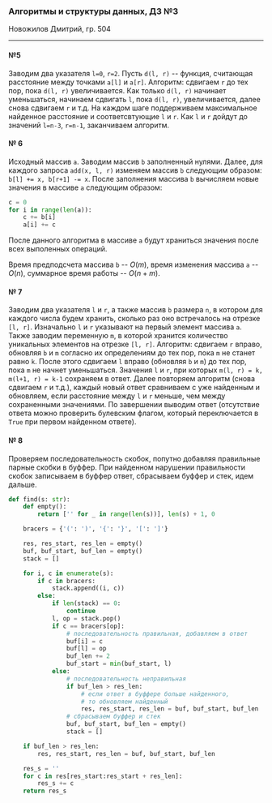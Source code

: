 ### Алгоритмы и структуры данных, ДЗ №3

Новожилов Дмитрий, гр. 504

---

#### №5

Заводим два указателя `l=0`, `r=2`. Пусть `d(l, r)` -- функция, считающая расстояние между точками `a[l]` и `a[r]`.
Алгоритм: сдвигаем `r` до тех пор, пока `d(l, r)` увеличивается. Как только `d(l, r)` начинает уменьшаться, начинаем сдвигать `l`, пока `d(l, r)`, увеличивается, далее снова сдвигаем `r` и т.д. На каждом шаге поддерживаем максимальное найденное расстояние и соответсвтующие `l` и `r`. Как `l` и `r` дойдут до значений `l=n-3`, `r=n-1`, заканчиваем алгоритм.

#### № 6

Исходный массив `a`. Заводим массив `b` заполненный нулями. Далее, для каждого запроса `add(x, l, r)` изменяем массив `b` следующим образом: `b[l] += x, b[r+1] -= x`. После заполнения массива `b` вычисляем новые значения в массиве `a` следующим образом:
```python
c = 0
for i in range(len(a)):
    c += b[i]
    a[i] += c
```
После данного алгоритма в массиве `a` будут храниться значения после всех выполенных операций.

Время предподсчета массива `b` -- $O(m)$, время изменения массива `a` -- $O(n)$, суммарное время работы -- $O(n+m)$.

#### № 7

Заводим два указателя `l` и `r`, а также массив `b` размера `n`, в котором для каждого числа будем хранить, сколько раз оно встречалось на отрезке `[l, r]`. Изначально `l` и `r` указывают на первый элемент массива `a`. Также заводим переменную `m`, в которой хранится количество уникальных элементов на отрезке `[l, r]`.
Алгоритм: сдвигаем `r` вправо, обновляя `b` и `m` согласно их определениям до тех пор, пока `m` не станет равно `k`. После этого сдвигаем `l` вправо (обновляя `b` и `m`) до тех пор, пока `m` не начнет уменьшаться. Значения `l` и `r`, при которых `m(l, r) = k, m(l+1, r) = k-1`  сохраняем в ответ.
Далее повторяем алгоритм (снова сдвигаем `r` и т.д.), каждый новый ответ сравниваем с уже найденным и обновляем, если расстояние между `l` и `r` меньше, чем между сохраненными значениями. По завершении выводим ответ (отсутствие ответа можно проверить булевским флагом, который переключается в `True` при первом найденном ответе).

#### № 8

Проверяем последовательность скобок, попутно добавляя правильные парные скобки в буффер. При найденном нарушении правильности скобок записываем в буффер ответ, сбрасываем буффер и стек, идем дальше.

```python
def find(s: str):
    def empty():
        return ['' for _ in range(len(s))], len(s) + 1, 0

    bracers = {'(': ')', '{': '}', '[': ']'}

    res, res_start, res_len = empty()
    buf, buf_start, buf_len = empty()
    stack = []

    for i, c in enumerate(s):
        if c in bracers:
            stack.append((i, c))
        else:
            if len(stack) == 0:
                continue
            l, op = stack.pop()
            if c == bracers[op]:
                # последовательность правильная, добавляем в ответ
                buf[i] = c
                buf[l] = op
                buf_len += 2
                buf_start = min(buf_start, l)
            else:
                # последовательность неправильная
                if buf_len > res_len:
                    # если ответ в буффере больше найденного,
                    # то обновляем найденный
                    res, res_start, res_len = buf, buf_start, buf_len
                # сбрасываем буффер и стек
                buf, buf_start, buf_len = empty()
                stack = []

    if buf_len > res_len:
        res, res_start, res_len = buf, buf_start, buf_len

    res_s = ''
    for c in res[res_start:res_start + res_len]:
        res_s += c
    return res_s
```
